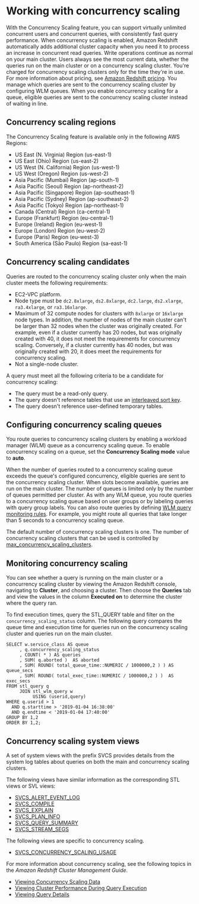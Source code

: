 # Working with concurrency scaling<a name="concurrency-scaling"></a>

With the Concurrency Scaling feature, you can support virtually unlimited concurrent users and concurrent queries, with consistently fast query performance\. When concurrency scaling is enabled, Amazon Redshift automatically adds additional cluster capacity when you need it to process an increase in concurrent read queries\. Write operations continue as normal on your main cluster\. Users always see the most current data, whether the queries run on the main cluster or on a concurrency scaling cluster\. You're charged for concurrency scaling clusters only for the time they're in use\. For more information about pricing, see [Amazon Redshift pricing](https://aws.amazon.com/redshift/pricing/)\. You manage which queries are sent to the concurrency scaling cluster by configuring WLM queues\. When you enable concurrency scaling for a queue, eligible queries are sent to the concurrency scaling cluster instead of waiting in line\. 

## Concurrency scaling regions<a name="concurrency-scaling-regions"></a>

The Concurrency Scaling feature is available only in the following AWS Regions: 
+ US East \(N\. Virginia\) Region \(us\-east\-1\)
+ US East \(Ohio\) Region \(us\-east\-2\)
+ US West \(N\. California\) Region \(us\-west\-1\)
+ US West \(Oregon\) Region \(us\-west\-2\) 
+ Asia Pacific \(Mumbai\) Region \(ap\-south\-1\)
+ Asia Pacific \(Seoul\) Region \(ap\-northeast\-2\)
+ Asia Pacific \(Singapore\) Region \(ap\-southeast\-1\)
+ Asia Pacific \(Sydney\) Region \(ap\-southeast\-2\)
+ Asia Pacific \(Tokyo\) Region \(ap\-northeast\-1\)
+ Canada \(Central\) Region \(ca\-central\-1\)
+ Europe \(Frankfurt\) Region \(eu\-central\-1\)
+ Europe \(Ireland\) Region \(eu\-west\-1\)
+ Europe \(London\) Region \(eu\-west\-2\)
+ Europe \(Paris\) Region \(eu\-west\-3\)
+ South America \(São Paulo\) Region \(sa\-east\-1\)

## Concurrency scaling candidates<a name="concurrency-scaling-candidates"></a>

Queries are routed to the concurrency scaling cluster only when the main cluster meets the following requirements:
+ EC2\-VPC platform\. 
+ Node type must be `dc2.8xlarge`, `ds2.8xlarge`, `dc2.large`, `ds2.xlarge`, `ra3.4xlarge`, or `ra3.16xlarge`\. 
+ Maximum of 32 compute nodes for clusters with `8xlarge` or `16xlarge` node types\. In addition, the number of nodes of the main cluster can't be larger than 32 nodes when the cluster was originally created\. For example, even if a cluster currently has 20 nodes, but was originally created with 40, it does not meet the requirements for concurrency scaling\. Conversely, if a cluster currently has 40 nodes, but was originally created with 20, it does meet the requirements for concurrency scaling\. 
+ Not a single\-node cluster\. 

A query must meet all the following criteria to be a candidate for concurrency scaling: 
+ The query must be a read\-only query\. 
+ The query doesn't reference tables that use an [interleaved sort key](t_Sorting_data.md#t_Sorting_data-interleaved)\. 
+ The query doesn't reference user\-defined temporary tables\. 

## Configuring concurrency scaling queues<a name="concurrency-scaling-queues"></a>

You route queries to concurrency scaling clusters by enabling a workload manager \(WLM\) queue as a concurrency scaling queue\. To enable concurrency scaling on a queue, set the **Concurrency Scaling mode** value to **auto**\. 

When the number of queries routed to a concurrency scaling queue exceeds the queue's configured concurrency, eligible queries are sent to the concurrency scaling cluster\. When slots become available, queries are run on the main cluster\. The number of queues is limited only by the number of queues permitted per cluster\. As with any WLM queue, you route queries to a concurrency scaling queue based on user groups or by labeling queries with query group labels\. You can also route queries by defining [WLM query monitoring rules](cm-c-wlm-query-monitoring-rules.md)\. For example, you might route all queries that take longer than 5 seconds to a concurrency scaling queue\. 

The default number of concurrency scaling clusters is one\. The number of concurrency scaling clusters that can be used is controlled by [max\_concurrency\_scaling\_clusters](r_max_concurrency_scaling_clusters.md)\. 

## Monitoring concurrency scaling<a name="concurrency-scaling-monitoring"></a>

You can see whether a query is running on the main cluster or a concurrency scaling cluster by viewing the Amazon Redshift console, navigating to **Cluster**, and choosing a cluster\. Then choose the **Queries** tab and view the values in the column **Executed on** to determine the cluster where the query ran\.

To find execution times, query the STL\_QUERY table and filter on the `concurrency_scaling_status` column\. The following query compares the queue time and execution time for queries run on the concurrency scaling cluster and queries run on the main cluster\.

```
SELECT w.service_class AS queue
     , q.concurrency_scaling_status
     , COUNT( * ) AS queries
     , SUM( q.aborted )  AS aborted
     , SUM( ROUND( total_queue_time::NUMERIC / 1000000,2 ) ) AS queue_secs
     , SUM( ROUND( total_exec_time::NUMERIC / 1000000,2 ) )  AS exec_secs
FROM stl_query q
     JOIN stl_wlm_query w
          USING (userid,query)
WHERE q.userid > 1
  AND q.starttime > '2019-01-04 16:38:00'
  AND q.endtime < '2019-01-04 17:40:00'
GROUP BY 1,2
ORDER BY 1,2;
```



## Concurrency scaling system views<a name="concurrency-scaling-monitoring-system-views"></a>

A set of system views with the prefix SVCS provides details from the system log tables about queries on both the main and concurrency scaling clusters\. 

The following views have similar information as the corresponding STL views or SVL views: 
+ [SVCS\_ALERT\_EVENT\_LOG](r_SVCS_ALERT_EVENT_LOG.md) 
+ [SVCS\_COMPILE](r_SVCS_COMPILE.md) 
+ [SVCS\_EXPLAIN](r_SVCS_EXPLAIN.md) 
+ [SVCS\_PLAN\_INFO](r_SVCS_PLAN_INFO.md) 
+ [SVCS\_QUERY\_SUMMARY](r_SVCS_QUERY_SUMMARY.md) 
+ [SVCS\_STREAM\_SEGS](r_SVCS_STREAM_SEGS.md) 

The following views are specific to concurrency scaling\. 
+ [SVCS\_CONCURRENCY\_SCALING\_USAGE](r_SVCS_CONCURRENCY_SCALING_USAGE.md) 

For more information about concurrency scaling, see the following topics in the *Amazon Redshift Cluster Management Guide*\.
+ [Viewing Concurrency Scaling Data](https://docs.aws.amazon.com/redshift/latest/mgmt/performance-metrics-concurrency-scaling.html) 
+ [Viewing Cluster Performance During Query Execution](https://docs.aws.amazon.com/redshift/latest/mgmt/performance-metrics-query-cluster.html) 
+ [Viewing Query Details](https://docs.aws.amazon.com/redshift/latest/mgmt/performance-metrics-query-execution-details.html) 